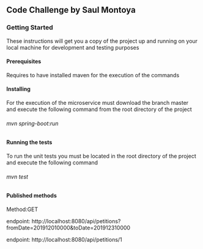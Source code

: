 ## Code Challenge by Saul Montoya

### Getting Started
These instructions will get you a copy of the project up and running on your local machine for development and testing purposes

#### Prerequisites

Requires to have installed maven for the execution of the commands

#### Installing

For the execution of the microservice must download the branch master and execute the following command from the root directory of the project

###### mvn spring-boot:run

#### Running the tests

To run the unit tests you must be located in the root directory of the project and execute the following command

###### mvn test

#### Published methods
Method:GET

endpoint: http://localhost:8080/api/petitions?fromDate=201912010000&toDate=201912310000

endpoint: http://localhost:8080/api/petitions/1
